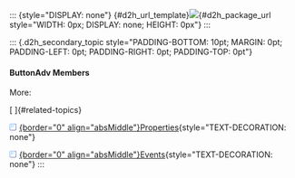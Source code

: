 ::: {style="DISPLAY: none"}
[](ms-xhelp:///?Id=d2h_url_template){#d2h_url_template}![](!package_url!){#d2h_package_url style="WIDTH: 0px; DISPLAY: none; HEIGHT: 0px"}
:::

::: {.d2h_secondary_topic style="PADDING-BOTTOM: 10pt; MARGIN: 0pt; PADDING-LEFT: 0pt; PADDING-RIGHT: 0pt; PADDING-TOP: 0pt"}
#### ButtonAdv Members

More:

[ ]{#related-topics}

[![](../button.gif){border="0" align="absMiddle"}Properties](ms-xhelp:///?Id=9b3d63bc-1253-4331-9e11-659374d4a3a7){style="TEXT-DECORATION: none"}

[![](../button.gif){border="0" align="absMiddle"}Events](ms-xhelp:///?Id=0273fbd9-3474-4186-8a13-9c433ee44d56){style="TEXT-DECORATION: none"}
:::
